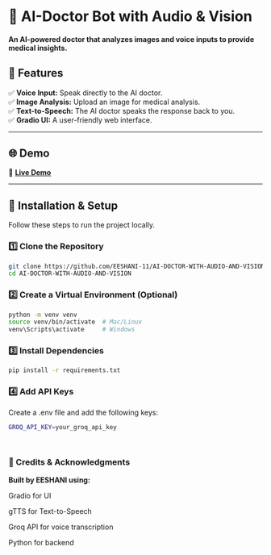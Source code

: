 # 📜 AI-Doctor Bot with Audio & Vision
#### **An AI-powered doctor that analyzes images and voice inputs to provide medical insights.**

## 🚀 Features
✅ **Voice Input:** Speak directly to the AI doctor.  
✅ **Image Analysis:** Upload an image for medical analysis.  
✅ **Text-to-Speech:** The AI doctor speaks the response back to you.  
✅ **Gradio UI:** A user-friendly web interface.  

---

## 🌐 Demo
🔗 **[Live Demo](https://ai-doctor-with-audio-and-vision-1.onrender.com/)**  

---

## 📌 Installation & Setup
Follow these steps to run the project locally.

### **1️⃣ Clone the Repository**
```bash
git clone https://github.com/EESHANI-11/AI-DOCTOR-WITH-AUDIO-AND-VISION.git
cd AI-DOCTOR-WITH-AUDIO-AND-VISION
```
### **2️⃣ Create a Virtual Environment (Optional)**
```bash
python -m venv venv
source venv/bin/activate  # Mac/Linux
venv\Scripts\activate     # Windows
```
### **3️⃣ Install Dependencies**
```bash
pip install -r requirements.txt
```


### **4️⃣ Add API Keys**
Create a .env file and add the following keys:
```bash
GROQ_API_KEY=your_groq_api_key

 
```



### **🔗 Credits & Acknowledgments**
**Built by EESHANI using:**

Gradio for UI

gTTS for Text-to-Speech

Groq API for voice transcription

Python for backend
